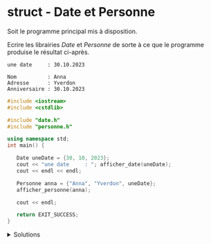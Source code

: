 # struct - Date et Personne
Soit le programme principal mis à disposition.

Ecrire les librairies *Date* et *Personne* de sorte à ce que le programme produise le résultat ci-après.

~~~
une date     : 30.10.2023

Nom          : Anna
Adresse      : Yverdon
Anniversaire : 30.10.2023
~~~

~~~cpp
#include <iostream>
#include <cstdlib>

#include "date.h"
#include "personne.h"

using namespace std;
int main() {

   Date uneDate = {30, 10, 2023};
   cout << "une date     : "; afficher_date(uneDate);
   cout << endl << endl;

   Personne anna = {"Anna", "Yverdon", uneDate};
   afficher_personne(anna);

   cout << endl;

   return EXIT_SUCCESS;
}
~~~

<details>
<summary>Solutions</summary>

<details>
<summary>date.h</summary>

~~~cpp
//----------------------------------------------
// A NOTER
// - pas de using namespace std
// - pas de #using <iostream>
//----------------------------------------------

#ifndef DATE_H
#define DATE_H

#include <cstdint>

using Jour  = uint8_t;
using Mois  = uint8_t;
using Annee = uint16_t;

struct Date {
   Jour  jour;
   Mois  mois;
   Annee annee;
};

void afficher_date(const Date& d);

#endif //DATE_H
~~~
</details>

<details>
<summary>date.cpp</summary>

~~~cpp
//----------------------------------------------
// A NOTER
// - using namespace std possible
// - #include <iostream> ici et non dans le .h
// - cast (int)d.jour et (int)d.mois sinon un car est affiché
//----------------------------------------------

#include <iostream>
#include "date.h"

void afficher_date(const Date& d) {
   std::cout << (int)d.jour << '.'
             << (int)d.mois << '.'
             << d.annee;
}
~~~

</details>

<details>
<summary>personne.h</summary>

~~~cpp
//----------------------------------------------
// A NOTER
// - pas de using namespace std
// - pas de #using <iostream>
// - #include <string> nécessaire (paramètre)
// - #include "date.h" nécessaire (paramètre)
//----------------------------------------------

#ifndef PERSONNE_H
#define PERSONNE_H

#include <string>
#include "date.h"

struct Personne {
   std::string nom;
   std::string adresse;
   Date        anniversaire;
};

void afficher_personne(const Personne& p);


#endif //PERSONNE_H
~~~

</details>

<details>
<summary>personne.cpp</summary>

~~~cpp
//----------------------------------------------
// A NOTER
// - using namespace std possible
// - #using <iostream> nécessaire
// - pas de #include <string>, déjà dans le .h
//----------------------------------------------

#include <iostream>
#include "personne.h"

void afficher_personne(const Personne& p) {
   std::cout << "Nom          : " << p.nom      << std::endl
             << "Adresse      : " << p.adresse  << std::endl
             << "Anniversaire : ";
   afficher_date(p.anniversaire);
}
~~~

</details>

